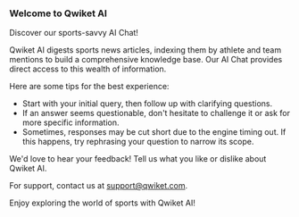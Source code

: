 ### Welcome to Qwiket AI ###

Discover our sports-savvy AI Chat!

Qwiket AI digests sports news articles, indexing them by athlete and team mentions to build a comprehensive knowledge base. Our AI Chat provides direct access to this wealth of information.

Here are some tips for the best experience:
- Start with your initial query, then follow up with clarifying questions.
- If an answer seems questionable, don't hesitate to challenge it or ask for more specific information.
- Sometimes, responses may be cut short due to the engine timing out. If this happens, try rephrasing your question to narrow its scope.

We'd love to hear your feedback! Tell us what you like or dislike about Qwiket AI.

For support, contact us at support@qwiket.com.

Enjoy exploring the world of sports with Qwiket AI!
